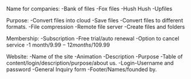 Name for companies:
-Bank of files
-Fox files
-Hush Hush
-Upfiles

Purpose:
-Convert files into cloud
-Save files
-Convert files to different formats.
-File compression 
-Remote file server
-Create files and folders

Membership:
-Subscription
-Free trial/auto renewal
-Option to cancel service
-1 month/$9.99
-12 months/$109.99

Website:
-Name of the site
-Animation
-Description
-Purpose
-Table of content/login/description/purpose/about us.
-Login-Username and password
-General Inquiry form
-Footer/Names/founded by.

